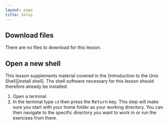 ```yaml
---
layout: page
title: Setup
---
```


## Download files
There are no files to download for this lesson.


## Open a new shell
This lesson supplements material covered in the [Introduction to the Unix Shell][install shell]. The shell software necessary for this lesson should therefore already be installed. 

1. Open a terminal.
2. In the terminal type `cd` then press the <kbd>Return</kbd> key.
   This step will make sure you start with your home folder as your working directory. 
   You can then navigate to the specific directory you want to work in or run the exercises from there. 


[install_shell]: https://carpentries.github.io/workshop-template/#shell
